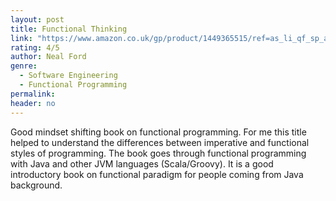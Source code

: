 ```yaml
---
layout: post
title: Functional Thinking
link: "https://www.amazon.co.uk/gp/product/1449365515/ref=as_li_qf_sp_asin_il_tl?ie=UTF8&camp=1634&creative=6738&creativeASIN=1449365515&linkCode=as2&tag=jussihallilac-21"
rating: 4/5
author: Neal Ford
genre:
  - Software Engineering
  - Functional Programming
permalink:
header: no
---
```


Good mindset shifting book on functional programming. For me this title helped to understand the differences between imperative and functional styles of programming. The book goes through functional programming with Java and other JVM languages (Scala/Groovy). It is a good introductory book on functional paradigm for people coming from Java background. 

